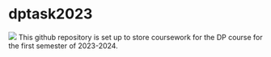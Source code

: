 # dptask2023
![](https://img.shields.io/badge/license-MIT-blue)
  This github repository is set up to store coursework for the DP course for the first semester of 2023-2024.
